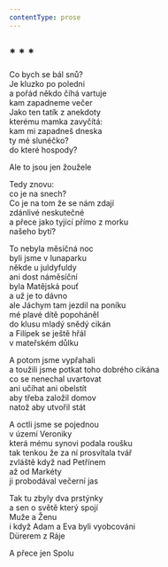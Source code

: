 ```yaml
---
contentType: prose
---
```


## \* \* \*

Co bych se bál snů?  
Je kluzko po poledni  
a pořád někdo číhá vartuje  
kam zapadneme večer  
Jako ten tatík z anekdoty  
kterému mamka zavyčítá:  
kam mi zapadneš dneska  
ty mé slunéčko?  
do které hospody?

Ale to jsou jen žoužele

Tedy znovu:  
co je na snech?  
Co je na tom že se nám zdají  
zdánlivé neskutečné  
a přece jako tyjící přímo z morku  
našeho bytí?

To nebyla měsíčná noc  
byli jsme v lunaparku  
někde u juldyfuldy  
ani dost náměsíční  
byla Matějská pouť  
a už je to dávno  
ale Jáchym tam jezdil na poníku  
mé plavé dítě popoháněl  
do klusu mladý snědý cikán  
a Filípek se ještě hřál  
v mateřském důlku

A potom jsme vypřahali  
a toužili jsme potkat toho dobrého cikána  
co se nenechal uvartovat  
ani učíhat ani obelstít  
aby třeba založil domov  
natož aby utvořil stát

A octli jsme se pojednou  
v území Veroniky  
která mému synovi podala roušku  
tak tenkou že za ní prosvítala tvář  
zvláště když nad Petřínem  
až od Markéty  
ji probodával večerní jas

Tak tu zbyly dva prstýnky  
a sen o světě který spojí  
Muže a Ženu  
i když Adam a Eva byli vyobcováni  
Dürerem z Ráje

A přece jen Spolu

